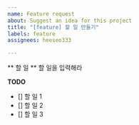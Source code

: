 ```yaml
---
name: Feature request
about: Suggest an idea for this project
title: "[feature] 할 일 만들기"
labels: feature
assignees: heeseo333

---
```


** 할 일 ** 
할 일을 입력해라


**TODO**
- []  할 일 1
- [] 할 일 2
- [] 할 일 3
